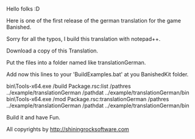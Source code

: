 Hello folks :D

Here is one of the first release of the german translation for the game Banished.

Sorry for all the typos, I build this translation with notepad++.



Download a copy of this Translation.

Put the files into a folder named like translationGerman.

Add now this lines to your 'BuildExamples.bat' at you BanishedKit folder.

bin\Tools-x64.exe /build Package.rsc:list /pathres ../example/translationGerman /pathdat ../example/translationGerman/bin
bin\Tools-x64.exe /mod Package.rsc:translationGerman /pathres ../example/translationGerman /pathdat ../example/translationGerman/bin


Build it and have Fun.








All copyrights by http://shiningrocksoftware.com
